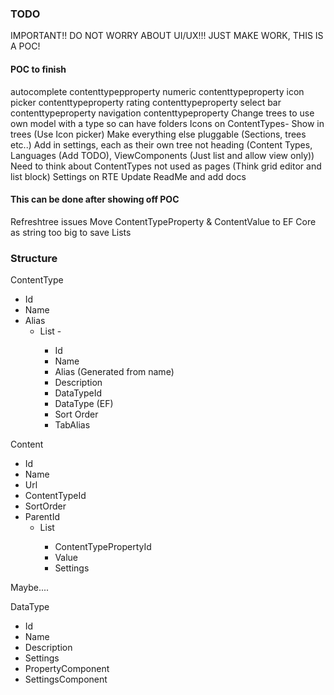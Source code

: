 ### TODO

IMPORTANT!! DO NOT WORRY ABOUT UI/UX!!! JUST MAKE WORK, THIS IS A POC!

#### POC to finish

autocomplete contenttypepproperty
numeric contenttypeproperty
icon picker contenttypeproperty
rating contenttypeproperty
select bar contenttypeproperty
navigation contenttypeproperty
Change trees to use own model with a type so can have folders
Icons on ContentTypes- Show in trees (Use Icon picker)
Make everything else pluggable (Sections, trees etc..)
Add in settings, each as their own tree not heading (Content Types, Languages (Add TODO), ViewComponents (Just list and allow view only))
Need to think about ContentTypes not used as pages (Think grid editor and list block)
Settings on RTE
Update ReadMe and add docs

#### This can be done after showing off POC
Refreshtree issues
Move ContentTypeProperty & ContentValue to EF Core as string too big to save Lists  

### Structure

ContentType
 - Id
 - Name
 - Alias
   - List<ContentTypeProperty> - 
     - Id
     - Name
     - Alias (Generated from name)
     - Description
     - DataTypeId
     - DataType (EF)
     - Sort Order
     - TabAlias

Content
 - Id
 - Name
 - Url
 - ContentTypeId
 - SortOrder
 - ParentId
   - List<ContentValue>
     - ContentTypePropertyId
     - Value
     - Settings
   

Maybe.... 

DataType
 - Id
 - Name
 - Description
 - Settings
 - PropertyComponent
 - SettingsComponent